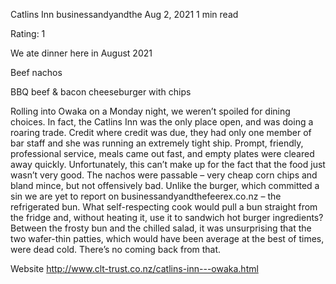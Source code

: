 Catlins Inn
businessandyandthe
Aug 2, 2021
1 min read


Rating: 1

We ate dinner here in August 2021 

Beef nachos 

BBQ beef & bacon cheeseburger with chips 

Rolling into Owaka on a Monday night, we weren’t spoiled for dining choices. In fact, the Catlins Inn was the only place open, and was doing a roaring trade. Credit where credit was due, they had only one member of bar staff and she was running an extremely tight ship. Prompt, friendly, professional service, meals came out fast, and empty plates were cleared away quickly. Unfortunately, this can’t make up for the fact that the food just wasn’t very good. The nachos were passable – very cheap corn chips and bland mince, but not offensively bad. Unlike the burger, which committed a sin we are yet to report on businessandyandthefeerex.co.nz – the refrigerated bun. What self-respecting cook would pull a bun straight from the fridge and, without heating it, use it to sandwich hot burger ingredients? Between the frosty bun and the chilled salad, it was unsurprising that the two wafer-thin patties, which would have been average at the best of times, were dead cold. There’s no coming back from that. 

Website http://www.clt-trust.co.nz/catlins-inn---owaka.html